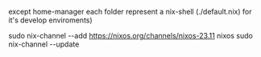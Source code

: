 except home-manager
each folder represent a nix-shell (./default.nix) for it's develop enviroments)

sudo nix-channel --add https://nixos.org/channels/nixos-23.11 nixos
sudo nix-channel --update
